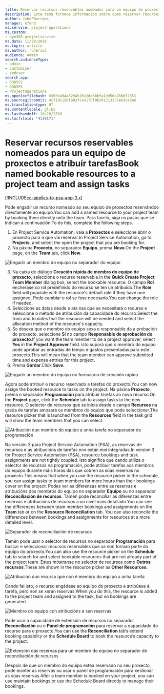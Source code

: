 ```yaml
---
title: Reservar recursos reservables nomeados para un equipo de proxectos e atribuír tarefas
description: Este tema fornece información sobre como reservar recursos nomeados para equipos de proxectos e atribuírlles tarefas.
author: JohnPBurrows
manager: kfend
ms.service: project-operations
ms.custom:
- dyn365-projectservice
ms.date: 11/28/2018
ms.topic: article
ms.author: ruhercul
audience: Admin
search.audienceType:
- admin
- customizer
- enduser
search.app:
- D365CE
- D365PS
- ProjectOperations
ms.openlocfilehash: 0300c494a3294b26e2de6bbfa1dd50a76bb72651
ms.sourcegitcommit: 4cf1dc1561b92fca4175f0b3813133c5e63ce8e6
ms.translationtype: HT
ms.contentlocale: gl-ES
ms.lasthandoff: 10/28/2020
ms.locfileid: "4130171"
---
```

# <a name="book-named-bookable-resources-to-a-project-team-and-assign-tasks"></a><span data-ttu-id="0a354-103">Reservar recursos reservables nomeados para un equipo de proxectos e atribuír tarefas</span><span class="sxs-lookup"><span data-stu-id="0a354-103">Book named bookable resources to a project team and assign tasks</span></span> 

[!INCLUDE[cc-applies-to-psa-app-3.x](../includes/cc-applies-to-psa-app-3x.md)]

<span data-ttu-id="0a354-104">Pode engadir un recurso nomeado ao seu equipo de proxectos reservándoo directamente ao equipo.</span><span class="sxs-lookup"><span data-stu-id="0a354-104">You can  add a named resource to your project team by booking them directly onto the team.</span></span> <span data-ttu-id="0a354-105">Para facelo, siga os pasos que se indican a continuación:</span><span class="sxs-lookup"><span data-stu-id="0a354-105">To do this, complete the following steps.</span></span>

1. <span data-ttu-id="0a354-106">En Project Service Automation, vaia a **Proxectos** e seleccione abrir o proxecto para o que vai reservar.</span><span class="sxs-lookup"><span data-stu-id="0a354-106">In  Project Service Automation, go to **Projects**, and select the open the project that you are booking for.</span></span>
2. <span data-ttu-id="0a354-107">Na páxina **Proxecto**, no separador **Equipo**, prema **Novo**.</span><span class="sxs-lookup"><span data-stu-id="0a354-107">On the **Project** page, on the **Team** tab, click **New**.</span></span> 

![Engadir un membro do equipo no separador do equipo](media/RM-how-to-1.png)

3. <span data-ttu-id="0a354-109">Na caixa de diálogo **Creación rápida de membro do equipo de proxecto**, seleccione o recurso reservable.</span><span class="sxs-lookup"><span data-stu-id="0a354-109">In the **Quick Create Project Team Member** dialog box, select the bookable resource.</span></span> <span data-ttu-id="0a354-110">O campo **Rol** encherase co rol predefinido do recurso se ten un atribuído.</span><span class="sxs-lookup"><span data-stu-id="0a354-110">The **Role** field will populate with the resource's default role if they have one assigned.</span></span> <span data-ttu-id="0a354-111">Pode cambiar o rol se fose necesario.</span><span class="sxs-lookup"><span data-stu-id="0a354-111">You can change the role if needed.</span></span> 
4. <span data-ttu-id="0a354-112">Seleccione as datas desde e ata nas que se necesitará o recurso e seleccione o método de atribución da capacidade do recurso.</span><span class="sxs-lookup"><span data-stu-id="0a354-112">Select the from and to dates that the resource will be needed and select the allocation method of the resource's capacity.</span></span> 
5. <span data-ttu-id="0a354-113">Se desexa que o membro do equipo sexa o responsable da a probación do proxecto, seleccione **Si** no campo **Responsable de aprobación do proxecto**.</span><span class="sxs-lookup"><span data-stu-id="0a354-113">If you want the team member to be a project approver, select **Yes** in the **Project Approver** field.</span></span> <span data-ttu-id="0a354-114">Isto suporá que o membro do equipo pode aprobar as entradas de tempo e gastos presentadas para este proxecto.</span><span class="sxs-lookup"><span data-stu-id="0a354-114">This will mean that the team member can approve submitted time and expense entries for this project.</span></span> 
6. <span data-ttu-id="0a354-115">Prema **Gardar**.</span><span class="sxs-lookup"><span data-stu-id="0a354-115">Click **Save**.</span></span>

![Engadir un membro do equipo no formulario de creación rápida](media/RM-how-to-2.png)


<span data-ttu-id="0a354-117">Agora pode atribuír o recurso reservado a tarefas do proxecto.</span><span class="sxs-lookup"><span data-stu-id="0a354-117">You can now assign the booked resource to tasks on the project.</span></span> <span data-ttu-id="0a354-118">Na páxina **Proxecto**, prema o separador **Programación** para atribuír tarefas ao novo recurso.</span><span class="sxs-lookup"><span data-stu-id="0a354-118">On the **Project** page, click the **Schedule** tab to assign tasks to the new resource.</span></span> <span data-ttu-id="0a354-119">O selector de recursos que se inicia desde o campo **Recursos** na grada de tarefas amosará os membros do equipo que pode seleccionar.</span><span class="sxs-lookup"><span data-stu-id="0a354-119">The resource picker that is launched from the **Resources** field in the task grid will show the team members that you can select.</span></span>

![Atribución dun membro do equipo a unha tarefa no separador de programación](media/RM-how-to-3.png)

<span data-ttu-id="0a354-121">Na versión 3 para Project Service Automation (PSA), as reservas de recursos e as atribucións de tarefas non están moi integradas.</span><span class="sxs-lookup"><span data-stu-id="0a354-121">In version 3 for Project Service Automation (PSA), resource bookings and task assignments are not tightly coupled.</span></span> <span data-ttu-id="0a354-122">Isto significa que cando utiliza o selector de recursos na programación, pode atribuír tarefas aos membros do equipo durante máis horas das que cobren as súas reservas no proxecto.</span><span class="sxs-lookup"><span data-stu-id="0a354-122">This means that when you use the resource picker in the schedule, you can assign tasks to team members for more hours than their bookings cover on the project.</span></span>
<span data-ttu-id="0a354-123">Podes ver as diferenzas entre as reservas e atribucións dos membros do equipo no separador **Equipo** ou no separador **Reconciliación de recursos**. Tamén pode reconciliar as diferenzas entre reservas e atribucións de recursos a un nivel máis detallado.</span><span class="sxs-lookup"><span data-stu-id="0a354-123">You can see the differences between team member bookings and assignments on the **Team** tab or on the **Resource Reconciliation** tab. You can also reconcile the differences between bookings and assignments for resources at a more detailed level.</span></span>

![Separador de reconciliación de recursos](media/RM-how-to-4.png)

<span data-ttu-id="0a354-125">Tamén pode usar o selector de recursos no separador **Programación** para buscar e seleccionar recursos reservables que xa non forman parte do equipo do proxecto.</span><span class="sxs-lookup"><span data-stu-id="0a354-125">You can also use the resource picker on the **Schedule** tab to search for and select bookable resources that are not already part of the project team.</span></span> <span data-ttu-id="0a354-126">Estes móstranse no selector de recursos como **Outros recursos**.</span><span class="sxs-lookup"><span data-stu-id="0a354-126">These are shown in the resource picker as **Other Resources**.</span></span>

![Atribución dun recurso que non é membro do equipo a unha tarefa](media/RM-how-to-5.png)

<span data-ttu-id="0a354-128">Cando fai isto, o recurso engádese ao equipo do proxecto e atribúese á tarefa, pero non se xeran reservas.</span><span class="sxs-lookup"><span data-stu-id="0a354-128">When you do this, the resource is added to the project team and assigned to the task, but no bookings are generated.</span></span>

![Membro do equipo con atribucións e sen reservas](media/RM-how-to-6.png)

<span data-ttu-id="0a354-130">Pode usar a capacidade de extensión de recursos no separador **Reconciliación** ou o **Panel de programación** para reservar a capacidade do recurso para o proxecto.</span><span class="sxs-lookup"><span data-stu-id="0a354-130">You can use the **Reconciliation** tab’s extend booking capability or the **Schedule Board** to book the resource’s capacity to the project.</span></span>

![Extensión das reservas para un membro do equipo no separador de reconciliación de recursos](media/RM-how-to-7.png)

<span data-ttu-id="0a354-132">Despois de que un membro do equipo estea reservado no seu proxecto, pode manter as reservas ou usar o panel de programación para xestionar as súas reservas.</span><span class="sxs-lookup"><span data-stu-id="0a354-132">After a team member is booked on your project, you can use maintain bookings or use the Schedule Board directly to manage their bookings.</span></span>
